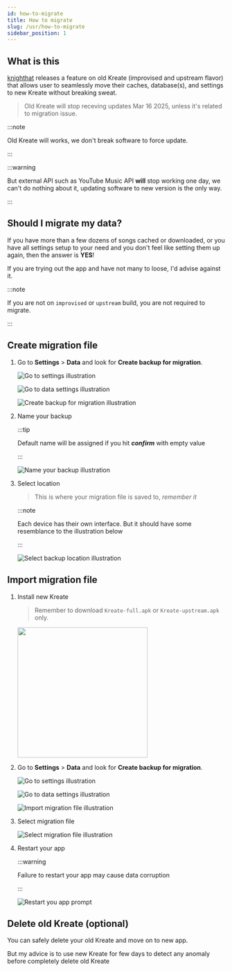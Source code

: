 ```yaml
---
id: how-to-migrate
title: How to migrate
slug: /usr/how-to-migrate
sidebar_position: 1
---
```


## What is this

[knighthat](https://github.com/knighthat) releases a feature on old Kreate (improvised and upstream flavor) that allows user to seamlessly move their caches, database(s), and settings to new Kreate without breaking sweat.

> Old Kreate will stop receving updates Mar 16 2025, unless it's related to migration issue.

:::note

Old Kreate will works, we don't break software to force update.

:::

:::warning

But external API such as YouTube Music API **will** stop working one day, we can't do nothing about it, updating software to new version is the only way.

:::


## Should I migrate my data?

If you have more than a few dozens of songs cached or downloaded, or you have all settings setup to your need and you don't feel like setting them up again, then the answer is **YES**!

If you are trying out the app and have not many to loose, I'd advise against it.

:::note

If you are not on `improvised` or `upstream` build, you are not required to migrate.

:::

## Create migration file

1. Go to  **Settings** > **Data** and look for **Create backup for migration**.

    ![Go to settings illustration](./img/go-to-settings.webp)

    ![Go to data settings illustration](./img/go-to-data-settings.webp)

    ![Create backup for migration illustration](./img/data-settings-create-backup-for-migration.webp)

2. Name your backup

    :::tip

    Default name will be assigned if you hit **_confirm_** with empty value

    :::

    ![Name your backup illustration](./img/name-your-migration-file.webp)

3. Select location

    > This is where your migration file is saved to, *_remember it_*

    :::note

    Each device has their own interface. But it should have some resemblance to the illustration below

    :::

    ![Select backup location illustration](./img/select-backup-location.webp)

## Import migration file

1. Install new Kreate

    > Remember to download `Kreate-full.apk` or `Kreate-upstream.apk` only.

    <a href="https://github.com/knighthat/Kreate/releases/latest">
        <img src="/get_it_on/github.png" width="300px" />
    </a>

1. Go to  **Settings** > **Data** and look for **Create backup for migration**.

    ![Go to settings illustration](./img/go-to-settings.webp)

    ![Go to data settings illustration](./img/go-to-data-settings.webp)

    ![Import migration file illustration](./img/data-settings-import-imgration-file.webp)

2. Select migration file

    ![Select migration file illustration](./img/select-migration-file.webp)

3. Restart your app

    :::warning

    Failure to restart your app may cause data corruption

    :::

    ![Restart you app prompt](./img/restart-your-app.webp)

## Delete old Kreate (optional)

You can safely delete your old Kreate and move on to new app. 

But my advice is to use new Kreate for few days to detect any anomaly before completely delete old Kreate